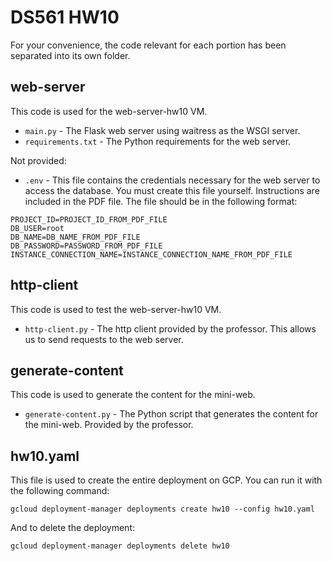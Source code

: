 # DS561 HW10

For your convenience, the code relevant for each portion has been separated into its own folder.

## web-server

This code is used for the web-server-hw10 VM.

- `main.py` - The Flask web server using waitress as the WSGI server.
- `requirements.txt` - The Python requirements for the web server.

Not provided:

- `.env` - This file contains the credentials necessary for the web server to access the database. You must create this file yourself. Instructions are included in the PDF file. The file should be in the following format:

```
PROJECT_ID=PROJECT_ID_FROM_PDF_FILE
DB_USER=root
DB_NAME=DB_NAME_FROM_PDF_FILE
DB_PASSWORD=PASSWORD_FROM_PDF_FILE
INSTANCE_CONNECTION_NAME=INSTANCE_CONNECTION_NAME_FROM_PDF_FILE
```

## http-client

This code is used to test the web-server-hw10 VM.

- `http-client.py` - The http client provided by the professor. This allows us to send requests to the web server.

## generate-content

This code is used to generate the content for the mini-web.

- `generate-content.py` - The Python script that generates the content for the mini-web. Provided by the professor.

## hw10.yaml

This file is used to create the entire deployment on GCP. You can run it with the following command:

```
gcloud deployment-manager deployments create hw10 --config hw10.yaml
```

And to delete the deployment:

```
gcloud deployment-manager deployments delete hw10
```